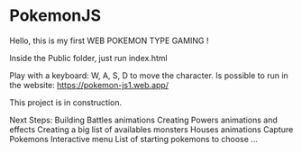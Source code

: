 # PokemonJS

Hello, this is my first WEB POKEMON TYPE GAMING !

Inside the Public folder, just run index.html

Play with a keyboard: W, A, S, D to move the character.
Is possible to run in the website: https://pokemon-js1.web.app/

This project is in construction.

Next Steps:
Building Battles animations
Creating Powers animations and effects
Creating a big list of availables monsters
Houses animations
Capture Pokemons
Interactive menu
List of starting pokemons to choose
...
